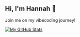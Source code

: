 ## Hi, I'm Hannah 👋

Join me on my vibecoding journey!

[![My GitHub Stats](https://github-readme-stats-gilt-iota-66.vercel.app/api?username=hannahstone14&show_icons=true&theme=default_light)](https://github.com/hannahstone14)
